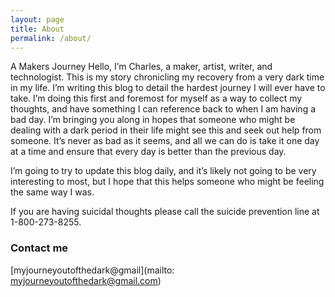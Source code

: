 ```yaml
---
layout: page
title: About
permalink: /about/
---
```


A Makers Journey
Hello, I’m Charles, a maker, artist, writer, and technologist. This is my story chronicling my recovery from a very dark time in my life. I’m writing this blog to detail the hardest journey I will ever have to take. I’m doing this first and foremost for myself as a way to collect my thoughts, and have something I can reference back to when I am having a bad day. I’m bringing you along in hopes that someone who might be dealing with a dark period in their life might see this and seek out help from someone. It’s never as bad as it seems, and all we can do is take it one day at a time and ensure that every day is better than the previous day.

I’m going to try to update this blog daily, and it’s likely not going to be very interesting to most, but I hope that this helps someone who might be feeling the same way I was.

If you are having suicidal thoughts please call the suicide prevention line at 1-800-273-8255.


### Contact me

[myjourneyoutofthedark@gmail](mailto:	myjourneyoutofthedark@gmail.com)

